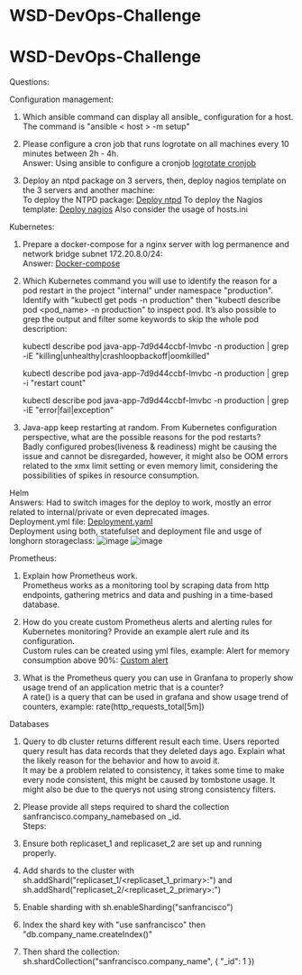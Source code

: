 # WSD-DevOps-Challenge


# WSD-DevOps-Challenge

Questions:

Configuration management:

1)  Which ansible command can display all ansible_ configuration for a host.<br>
    The command is "ansible < host > -m setup"
    
3) Please configure a cron job that runs logrotate on all machines every 10 minutes between 2h - 4h.<br>
   Answer: Using ansible to configure a cronjob [logrotate cronjob](https://github.com/Joaofranciscopanta/WSD-DevOps-Challenge/blob/main/Configuration%20Management/logrotate_cron.yml)
   
4) Deploy an ntpd package on 3 servers, then, deploy nagios template on the 3 servers and another machine:<br>
   To deploy the NTPD package: [Deploy ntpd](https://github.com/Joaofranciscopanta/WSD-DevOps-Challenge/blob/main/Configuration%20Management/deploy_ntp.yml)
   To deploy the Nagios template: [Deploy nagios](https://github.com/Joaofranciscopanta/WSD-DevOps-Challenge/blob/main/Configuration%20Management/deploy_nagios.yml)
   Also consider the usage of hosts.ini


Kubernetes:

1) Prepare a docker-compose for a nginx server with log permanence and network bridge subnet 172.20.8.0/24:<br>
   Answer: [Docker-compose](https://github.com/Joaofranciscopanta/WSD-DevOps-Challenge/blob/main/Kubernetes/docker-compose.yml)

2) Which Kubernetes command you will use to identify the reason for a pod restart in the project &quot;internal&quot; under namespace &quot;production&quot;.<br>
   Identify with "kubectl get pods -n production" then "kubectl describe pod <pod_name> -n production" to inspect pod.
   It’s also possible to grep the output and filter some keywords to skip the whole pod description:

      kubectl describe pod java-app-7d9d44ccbf-lmvbc -n production | grep -iE "killing|unhealthy|crashloopbackoff|oomkilled"

      kubectl describe pod java-app-7d9d44ccbf-lmvbc -n production | grep -i "restart count"

      kubectl describe pod java-app-7d9d44ccbf-lmvbc -n production | grep -iE "error|fail|exception"

3) Java-app keep restarting at random. From Kubernetes configuration perspective, what are the possible reasons for the pod restarts?<br>
   Badly configured probes(liveness & readiness) might be causing the issue and cannot be disregarded, however, it might also be OOM errors related to the xmx limit setting or even memory limit, considering the possibilities of spikes in resource consumption.


Helm <br>
Answers: Had to switch images for the deploy to work, mostly an error related to internal/private or even deprecated images.<br>
Deployment.yml file: [Deployment.yaml](https://github.com/Joaofranciscopanta/WSD-DevOps-Challenge/blob/main/Helm/deployment.yaml)<br>
Deployment using both, statefulset and deployment file and usge of longhorn storageclass: ![image](https://github.com/user-attachments/assets/7af65050-b0d2-4282-bc4f-1101be8e6adb)
![image](https://github.com/user-attachments/assets/ae3f7a00-5f4c-43f1-ade8-dbcd850be0b3)

Prometheus:
1) Explain how Prometheus work.<br>
  Prometheus works as a monitoring tool by scraping data from http endpoints, gathering metrics and data and pushing in a time-based database.

2) How do you create custom Prometheus alerts and alerting rules for Kubernetes monitoring? Provide an example alert rule and its configuration.<br>
  Custom rules can be created using yml files, example: Alert for memory consumption above 90%: [Custom alert](https://github.com/Joaofranciscopanta/WSD-DevOps-Challenge/blob/main/Prometheus/examplealert.yml)

3) What is the Prometheus query you can use in Granfana to properly show usage trend of an application metric that is a counter?<br>
   A rate() is a query that can be used in grafana and show usage trend of counters, example: rate(http_requests_total[5m])
   
Databases
1) Query to db cluster returns different result each time. Users reported query result has data records that they deleted days ago. Explain what the likely reason for the behavior and how to avoid it.<br>
   It may be a problem related to consistency, it takes some time to make every node consistent, this might be caused by tombstone usage.
   It might also be due to the querys not using strong consistency filters.

2) Please provide all steps required to shard the collection sanfrancisco.company_namebased on _id.<br>
Steps:
  1) Ensure both replicaset_1 and replicaset_2 are set up and running properly.
  2) Add shards to the cluster with sh.addShard("replicaset_1/<replicaset_1_primary>:<port>") and sh.addShard("replicaset_2/<replicaset_2_primary>:<port>")
  3) Enable sharding with sh.enableSharding("sanfrancisco")
  4) Index the shard key with "use sanfrancisco" then "db.company_name.createIndex()"
  5) Then shard the collection: sh.shardCollection("sanfrancisco.company_name", { "_id": 1 })



